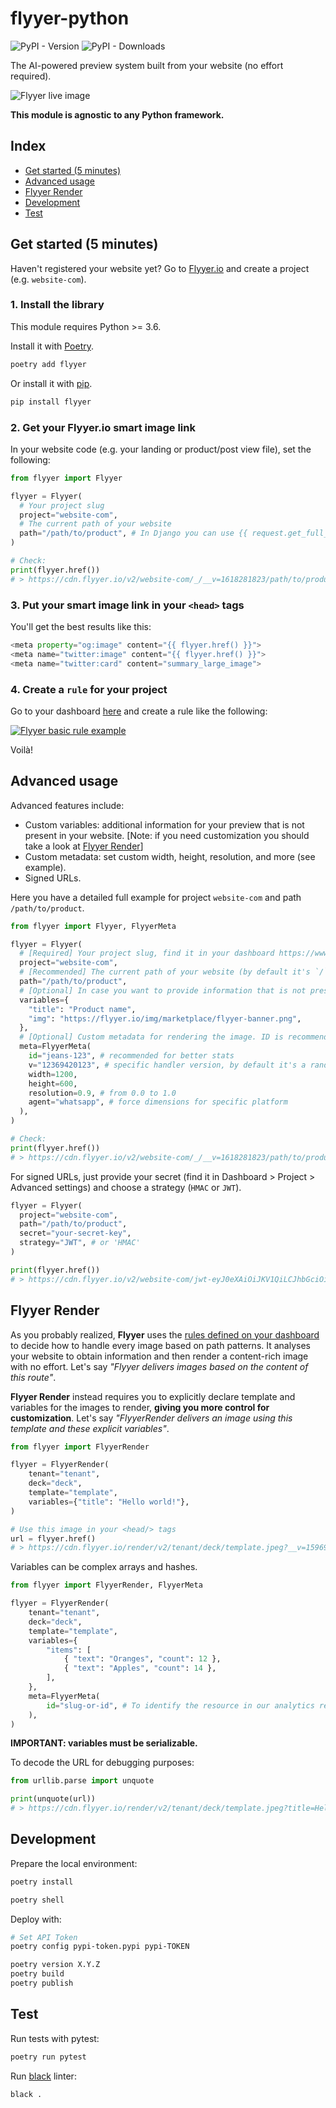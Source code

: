 # flyyer-python

![PyPI - Version](https://img.shields.io/pypi/v/flyyer) ![PyPI - Downloads](https://img.shields.io/pypi/dm/flyyer)

The AI-powered preview system built from your website (no effort required).

![Flyyer live image](https://github.com/useflyyer/create-flyyer-app/blob/master/.github/assets/website-to-preview.png?raw=true&v=1)

**This module is agnostic to any Python framework.**

## Index

- [Get started (5 minutes)](#get-started-5-minutes)
- [Advanced usage](#advanced-usage)
- [Flyyer Render](#flyyer-render)
- [Development](#development)
- [Test](#test)

## Get started (5 minutes)

Haven't registered your website yet? Go to [Flyyer.io](https://flyyer.io?ref=flyyer-python) and create a project (e.g. `website-com`).

### 1. Install the library

This module requires Python >= 3.6.

Install it with [Poetry](https://python-poetry.org/).

```sh
poetry add flyyer
```

Or install it with [pip](https://pip.pypa.io/en/stable/).

```sh
pip install flyyer
```

### 2. Get your Flyyer.io smart image link

In your website code (e.g. your landing or product/post view file), set the following:

```python
from flyyer import Flyyer

flyyer = Flyyer(
  # Your project slug
  project="website-com",
  # The current path of your website
  path="/path/to/product", # In Django you can use {{ request.get_full_path }}
)

# Check:
print(flyyer.href())
# > https://cdn.flyyer.io/v2/website-com/_/__v=1618281823/path/to/product
```

### 3. Put your smart image link in your `<head>` tags

You'll get the best results like this:

```python
<meta property="og:image" content="{{ flyyer.href() }}">
<meta name="twitter:image" content="{{ flyyer.href() }}">
<meta name="twitter:card" content="summary_large_image">
```

### 4. Create a `rule` for your project

Go to your dashboard [here](https://flyyer.io/dashboard/_/projects/_/manage) and create a rule like the following:

[![Flyyer basic rule example](https://github.com/useflyyer/create-flyyer-app/blob/master/.github/assets/rule-example.png?raw=true&v=1)](https://flyyer.io/dashboard)

Voilà!

## Advanced usage

Advanced features include:

- Custom variables: additional information for your preview that is not present in your website. [Note: if you need customization you should take a look at [Flyyer Render](#flyyer-render)]
- Custom metadata: set custom width, height, resolution, and more (see example).
- Signed URLs.

Here you have a detailed full example for project `website-com` and path `/path/to/product`.

```python
from flyyer import Flyyer, FlyyerMeta

flyyer = Flyyer(
  # [Required] Your project slug, find it in your dashboard https://www.flyyer.io/dashboard/_/projects/_/integrate.
  project="website-com",
  # [Recommended] The current path of your website (by default it's `/`).
  path="/path/to/product",
  # [Optional] In case you want to provide information that is not present in your page set it here.
  variables={
    "title": "Product name",
    "img": "https://flyyer.io/img/marketplace/flyyer-banner.png",
  },
  # [Optional] Custom metadata for rendering the image. ID is recommended so we provide you with better statistics.
  meta=FlyyerMeta(
    id="jeans-123", # recommended for better stats
    v="12369420123", # specific handler version, by default it's a random number to circumvent platforms' cache,
    width=1200,
    height=600,
    resolution=0.9, # from 0.0 to 1.0
    agent="whatsapp", # force dimensions for specific platform
  ),
)

# Check:
print(flyyer.href())
# > https://cdn.flyyer.io/v2/website-com/_/__v=1618281823/path/to/product
```

For signed URLs, just provide your secret (find it in Dashboard > Project > Advanced settings) and choose a strategy (`HMAC` or `JWT`).

```python
flyyer = Flyyer(
  project="website-com",
  path="/path/to/product",
  secret="your-secret-key",
  strategy="JWT", # or 'HMAC'
)

print(flyyer.href())
# > https://cdn.flyyer.io/v2/website-com/jwt-eyJ0eXAiOiJKV1QiLCJhbGciOiJIUzI1NiJ9.eyJwYXJhbXMiOnsiX19pZCI6ImplYW5zLTEyMyJ9LCJwYXRoIjoiXC9wYXRoXC90b1wvcHJvZHVjdCJ9.X8Vs5SGEA1-3M6bH-h24jhQnbwH95V_G0f-gPhTBTzE?__v=1618283086
```

## Flyyer Render

As you probably realized, **Flyyer** uses the [rules defined on your dashboard](https://flyyer.io/dashboard/_/projects) to decide how to handle every image based on path patterns. It analyses your website to obtain information and then render a content-rich image with no effort. Let's say _"Flyyer delivers images based on the content of this route"_.

**Flyyer Render** instead requires you to explicitly declare template and variables for the images to render, **giving you more control for customization**. Let's say _"FlyyerRender delivers an image using this template and these explicit variables"_.

```python
from flyyer import FlyyerRender

flyyer = FlyyerRender(
    tenant="tenant",
    deck="deck",
    template="template",
    variables={"title": "Hello world!"},
)

# Use this image in your <head/> tags
url = flyyer.href()
# > https://cdn.flyyer.io/render/v2/tenant/deck/template.jpeg?__v=1596906866&title=Hello+world%21
```

Variables can be complex arrays and hashes.

```python
from flyyer import FlyyerRender, FlyyerMeta

flyyer = FlyyerRender(
    tenant="tenant",
    deck="deck",
    template="template",
    variables={
        "items": [
            { "text": "Oranges", "count": 12 },
            { "text": "Apples", "count": 14 },
        ],
    },
    meta=FlyyerMeta(
        id="slug-or-id", # To identify the resource in our analytics report
    ),
)
```

**IMPORTANT: variables must be serializable.**

To decode the URL for debugging purposes:

```python
from urllib.parse import unquote

print(unquote(url))
# > https://cdn.flyyer.io/render/v2/tenant/deck/template.jpeg?title=Hello+world!&__v=123
```

## Development

Prepare the local environment:

```sh
poetry install
```

```sh
poetry shell
```

Deploy with:

```sh
# Set API Token
poetry config pypi-token.pypi pypi-TOKEN

poetry version X.Y.Z
poetry build
poetry publish
```

## Test

Run tests with pytest:

```sh
poetry run pytest
```

Run [black](https://github.com/psf/black) linter:

```sh
black .
```
